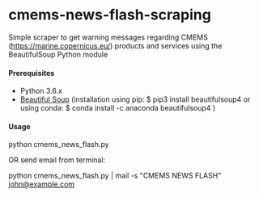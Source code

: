 # cmems-news-flash-scraping
Simple scraper to get warning messages regarding CMEMS (https://marine.copernicus.eu/) products and services using the BeautifulSoup Python module

#### Prerequisites
- Python 3.6.x
- [Beautiful Soup](https://www.crummy.com/software/BeautifulSoup/bs4/doc/)
(installation using pip: $ pip3 install beautifulsoup4 
or using conda: 
$ conda install -c anaconda beautifulsoup4 )

#### Usage 
python cmems_news_flash.py 

OR send email from terminal:

python cmems_news_flash.py | mail -s "CMEMS NEWS FLASH" john@example.com
